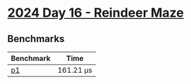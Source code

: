 # [2024 Day 16 - Reindeer Maze](https://adventofcode.com/2024/day/16)

## Benchmarks

<!-- BEGIN benches -->
| Benchmark              | Time       |
| ---------------------- | ---------- |
| [p1](./src/lib.rs#L17) | 161.21 µs |

<!-- END benches -->
<!-- BEGIN other_benches -->

<!-- END other_benches -->